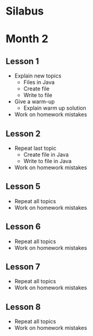 # Silabus

# Month 2

## Lesson 1
- Explain new topics
  - Files in Java
  - Create file
  - Write to file
- Give a warm-up
  - Explain warm up solution
- Work on homework mistakes

## Lesson 2
- Repeat last topic
  - Create file in Java
  - Write to file in Java
- Work on homework mistakes

## Lesson 5
- Repeat all topics
- Work on homework mistakes

## Lesson 6
- Repeat all topics
- Work on homework mistakes

## Lesson 7
- Repeat all topics
- Work on homework mistakes

## Lesson 8
- Repeat all topics
- Work on homework mistakes

